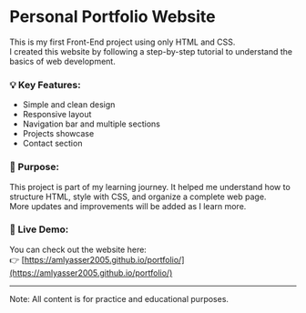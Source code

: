 # Personal Portfolio Website

This is my first Front-End project using only HTML and CSS.  
I created this website by following a step-by-step tutorial to understand the basics of web development.

### 💡 Key Features:
- Simple and clean design
- Responsive layout
- Navigation bar and multiple sections
- Projects showcase
- Contact section

### 🎯 Purpose:
This project is part of my learning journey. It helped me understand how to structure HTML, style with CSS, and organize a complete web page.  
More updates and improvements will be added as I learn more.

### 🚀 Live Demo:
You can check out the website here:  
👉 [https://amlyasser2005.github.io/portfolio/](https://amlyasser2005.github.io/portfolio/)

---

Note: All content is for practice and educational purposes. 
